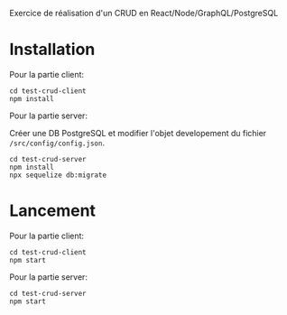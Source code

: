 Exercice de réalisation d'un CRUD en React/Node/GraphQL/PostgreSQL

# Installation

Pour la partie client:

```
cd test-crud-client
npm install
```

Pour la partie server:

Créer une DB PostgreSQL et modifier l'objet developement du fichier `/src/config/config.json`.

```
cd test-crud-server
npm install
npx sequelize db:migrate
```

# Lancement

Pour la partie client:

```
cd test-crud-client
npm start
```

Pour la partie server:

```
cd test-crud-server
npm start
```
